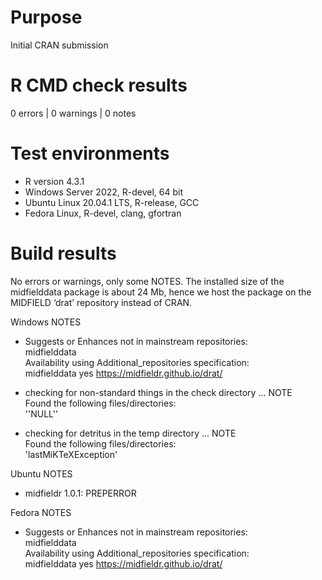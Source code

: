 # Purpose

Initial CRAN submission

# R CMD check results

0 errors | 0 warnings | 0 notes

# Test environments

* R version 4.3.1
* Windows Server 2022, R-devel, 64 bit
* Ubuntu Linux 20.04.1 LTS, R-release, GCC
* Fedora Linux, R-devel, clang, gfortran

# Build results

No errors or warnings, only some NOTES. The installed size of the midfielddata package is about 24 Mb, hence we host the package on the MIDFIELD ‘drat’ repository instead of CRAN.

Windows NOTES

* Suggests or Enhances not in mainstream repositories:    
  midfielddata    
  Availability using Additional_repositories specification:    
  midfielddata   yes   https://midfieldr.github.io/drat/
    
* checking for non-standard things in the check directory ... NOTE    
Found the following files/directories:    
  ''NULL''    
  
* checking for detritus in the temp directory ... NOTE    
Found the following files/directories:    
  'lastMiKTeXException'    

Ubuntu NOTES

* midfieldr 1.0.1: PREPERROR

Fedora NOTES

* Suggests or Enhances not in mainstream repositories:    
  midfielddata    
  Availability using Additional_repositories specification:    
  midfielddata   yes   https://midfieldr.github.io/drat/
  

